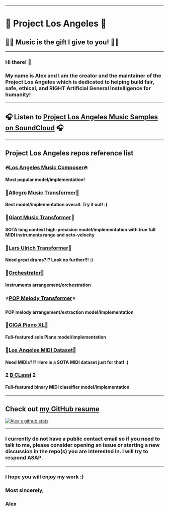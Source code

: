 ***
# 🌇 Project Los Angeles 🌇
## 🎵🎶 Music is the gift I give to you! 🎵🎶

***

### Hi there! 👋

### My name is Alex and I am the creator and the maintainer of the Project Los Angeles which is dedicated to helping build fair, safe, ethical, and RIGHT Artificial General Instelligence for humanity!

***

## 🎧 Listen to [Project Los Angeles Music Samples on SoundCloud](https://soundcloud.com/aleksandr-sigalov-61) 🎧

***

## Project Los Angeles repos reference list

### 🔥[Los Angeles Music Composer](https://github.com/asigalov61/Los-Angeles-Music-Composer)🔥

#### Most popular model/implementation!

### 🥇[Allegro Music Transformer](https://github.com/asigalov61/Allegro-Music-Transformer)🥇

#### Best model/implementation overall. Try it out! :)

### 🐘[Giant Music Transformer](https://github.com/asigalov61/Giant-Music-Transformer)🐘

#### SOTA long context high-precision model/implementation with true full MIDI instruments range and octo-velocity

### 🥁[Lars Ulrich Transformer](https://github.com/asigalov61/Lars-Ulrich-Transformer)🥁

#### Need great drums?!? Look no further!!! :)

### 🎼[Orchestrator](https://github.com/asigalov61/Orchestrator)🎼

#### Instruments arrangement/orchestration

### ⭐[POP Melody Transformer](https://github.com/asigalov61/POP-Melody-Transformer)⭐

#### POP melody arrangement/extraction model/implementation

### 🎹[GIGA Piano XL](https://github.com/asigalov61/GIGA-Piano-XL)🎹

#### Full-featured solo Piano model/implementation

### 📁[Los Angeles MIDI Dataset](https://github.com/asigalov61/Los-Angeles-MIDI-Dataset)📁

#### Need MIDIs?!? Here is a SOTA MIDI dataset just for that! :)

### 2️ [B CLassi](https://github.com/asigalov61/B-CLassi) 2️

#### Full-featured binary MIDI classifier model/implementation

***

## Check out [my GitHub resume](https://resume.github.io/?asigalov61)

[![Alex's github stats](https://github-readme-stats.vercel.app/api?username=asigalov61&count_private=true&show_icons=true&theme=radical)](https://github.com/anuraghazra/github-readme-stats)

***

### I currently do not have a public contact email so if you need to talk to me, please consider opening an issue or starting a new discussion in the repo(s) you are interested in. I will try to respond ASAP.

***

### I hope you will enjoy my work :)

### Most sincerely,

### Alex

<!--
**asigalov61/asigalov61** is a ✨ _special_ ✨ repository because its `README.md` (this file) appears on your GitHub profile.

Here are some ideas to get you started:

- 🔭 I’m currently working on ...
- 🌱 I’m currently learning ...
- 👯 I’m looking to collaborate on ...
- 🤔 I’m looking for help with ...
- 💬 Ask me about ...
- 📫 How to reach me: ...
- 😄 Pronouns: ...
- ⚡ Fun fact: ...
-->
